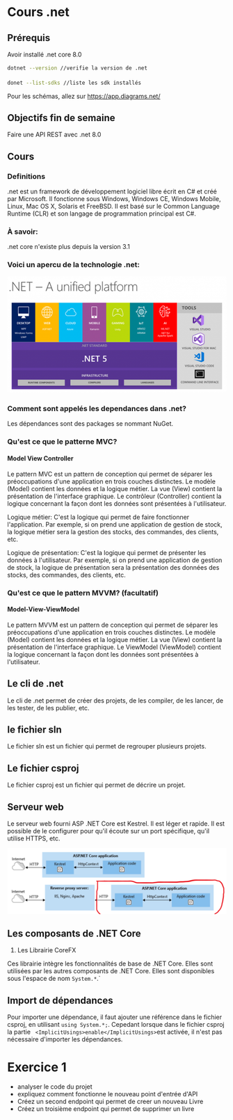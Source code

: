 # Cours .net

## Prérequis

Avoir installé .net core 8.0

```bash
dotnet --version //verifie la version de .net

donet --list-sdks //liste les sdk installés

```

Pour les schémas, allez sur https://app.diagrams.net/

## Objectifs fin de semaine

Faire une API REST avec .net 8.0

## Cours

### Definitions

.net est un framework de développement logiciel libre écrit en C# et créé par Microsoft. Il fonctionne sous Windows, Windows CE, Windows Mobile, Linux, Mac OS X, Solaris et FreeBSD. Il est basé sur le Common Language Runtime (CLR) et son langage de programmation principal est C#.

### À savoir:

.net core n'existe plus depuis la version 3.1

### Voici un apercu de la technologie .net:

![.net](./asset/1.png)

### Comment sont appelés les dependances dans .net?

Les dépendances sont des packages se nommant NuGet.

### Qu'est ce que le patterne MVC?

#### Model View Controller

Le pattern MVC est un pattern de conception qui permet de séparer les préoccupations d'une application en trois couches distinctes. Le modèle (Model) contient les données et la logique métier. La vue (View) contient la présentation de l'interface graphique. Le contrôleur (Controller) contient la logique concernant la façon dont les données sont présentées à l'utilisateur.

Logique métier: C'est la logique qui permet de faire fonctionner l'application. Par exemple, si on prend une application de gestion de stock, la logique métier sera la gestion des stocks, des commandes, des clients, etc.

Logique de présentation: C'est la logique qui permet de présenter les données à l'utilisateur. Par exemple, si on prend une application de gestion de stock, la logique de présentation sera la présentation des données des stocks, des commandes, des clients, etc.

### Qu'est ce que le pattern MVVM? (facultatif)

#### Model-View-ViewModel

Le pattern MVVM est un pattern de conception qui permet de séparer les préoccupations d'une application en trois couches distinctes. Le modèle (Model) contient les données et la logique métier. La vue (View) contient la présentation de l'interface graphique. Le ViewModel (ViewModel) contient la logique concernant la façon dont les données sont présentées à l'utilisateur.

## Le cli de .net

Le cli de .net permet de créer des projets, de les compiler, de les lancer, de les tester, de les publier, etc.

## le fichier sln

Le fichier sln est un fichier qui permet de regrouper plusieurs projets.

## Le fichier csproj

Le fichier csproj est un fichier qui permet de décrire un projet.

## Serveur web

Le serveur web fourni ASP .NET Core est Kestrel. Il est léger et rapide. Il est possible de le configurer pour qu'il écoute sur un port spécifique, qu'il utilise HTTPS, etc.

![Kestrel](./asset/2.png)

## Les composants de .NET Core

1. Les Librairie CoreFX

Ces librairie intègre les fonctionnalités de base de .NET Core. Elles sont utilisées par les autres composants de .NET Core. Elles sont disponibles sous l'espace de nom `System.*`.`

## Import de dépendances

Pour importer une dépendance, il faut ajouter une référence dans le fichier csproj, en utilisant `using System.*;`.
Cepedant lorsque dans le fichier csproj la partie ` <ImplicitUsings>enable</ImplicitUsings>`est activée, il n'est pas nécessaire d'importer les dépendances.

# Exercice 1

- analyser le code du projet
- expliquez comment fonctionne le nouveau point d'entrée d'API
- Créez un second endpoint qui permet de creer un nouveau Livre
- Créez un troisième endpoint qui permet de supprimer un livre
